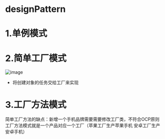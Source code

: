 # designPattern
# 1.单例模式
# 2.简单工厂模式
![image](https://github.com/EcustCaoHao/designPattern/assets/114331779/f61efe77-4770-4a0f-be2c-c309c3886bf2)
+ 将创建对象的任务交给工厂来实现
# 3.工厂方法模式
简单工厂方法的缺点：新增一个手机品牌需要需要修改工厂类，不符合OCP原则
工厂方法模式就是一个产品对应一个工厂（苹果工厂生产苹果手机 安卓工厂生产安卓手机）
